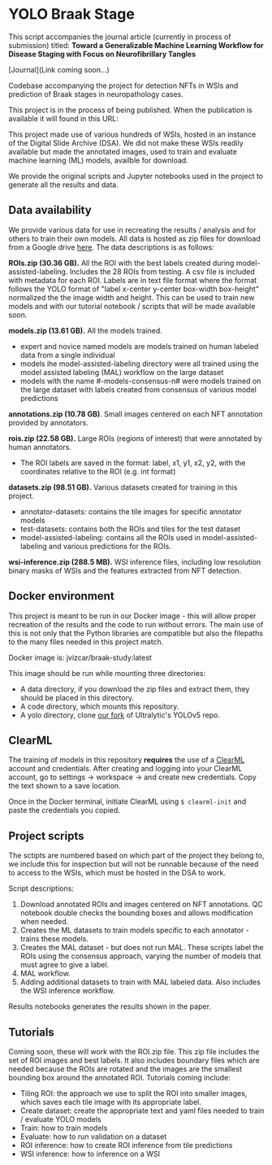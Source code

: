 # YOLO Braak Stage

This script accompanies the journal article (currently in process of submission) titled: **Toward a Generalizable Machine Learning Workflow for Disease Staging with Focus on Neurofibrillary Tangles**

[Journal](Link coming soon...)

Codebase accompanying the project for detection NFTs in WSIs and prediction of Braak stages in neuropathology cases.

This project is in the process of being published. When the publication is available it will found in this URL:

This project made use of various hundreds of WSIs, hosted in an instance of the Digital Slide Archive (DSA). We did not make these WSIs readily available but made the annotated images, used to train and evaluate machine learning (ML) models, availble for download.

We provide the original scripts and Jupyter notebooks used in the project to generate all the results and data.
   
## Data availability

We provide various data for use in recreating the results / analysis and for others to train their own models. All data is hosted as zip files for download from a Google drive [here](https://drive.google.com/drive/folders/16LUMrIMdp4LlvWQk5Dp3eVQHWY472jN5?usp=sharing).
The data descriptions is as follows:

**ROIs.zip (30.36 GB).** All the ROI with the best labels created during model-assisted-labeling. Includes the 28 ROIs from testing. A csv file is included with metadata for each ROI. Labels are in text file format where the format follows the YOLO format of "label x-center y-center box-width box-height" normalized the the image width and height. This can be used to train new models and with our tutorial notebook / scripts that will be made available soon.

**models.zip (13.61 GB).** All the models trained.
* expert and novice named models are models trained on human labeled data from a single individual
* models ihe model-assisted-labeling directory were all trained using the model assisted labeling (MAL) workflow on the large dataset
* models with the name #-models-consensus-n# were models trained on the large dataset with labels created from consensus of various model predictions

**annotations.zip (10.78 GB)**. Small images centered on each NFT annotation provided by annotators.

**rois.zip (22.58 GB).** Large ROIs (regions of interest) that were annotated by human annotators.
* The ROI labels are saved in the format: label, x1, y1, x2, y2, with the coordinates relative to the ROI (e.g. int format)

**datasets.zip (98.51 GB).** Various datasets created for training in this project.
* annotator-datasets: contains the tile images for specific annotator models
* test-datasets: contains both the ROIs and tiles for the test dataset
* model-assisted-labeling: contains all the ROIs used in model-assisted-labeling and various predictions for the ROIs.

**wsi-inference.zip (288.5 MB).** WSI inference files, including low resolution binary masks of WSIs and the features extracted from NFT detection.

## Docker environment
This project is meant to be run in our Docker image - this will allow proper recreation of the results and the code to run without errors. The main use of this is not only that the Python libraries are compatible but also the filepaths to the many files needed in this project match.

Docker image is: jvizcar/braak-study:latest

This image should be run while mounting three directories:
* A data directory, if you download the zip files and extract them, they should be placed in this directory.
* A code directory, which mounts this repository.
* A yolo directory, clone [our fork](https://github.com/jvizcar/nft-detection-yolov5) of Ultralytic's YOLOv5 repo.

## ClearML
The training of models in this repository **requires** the use of a [ClearML](clear.ml) account and credentials. After creating and logging into your ClearML account, go to settings -> workspace -> and create new credentials. Copy the text shown to a save location.

Once in the Docker terminal, initiate ClearML using ```$ clearml-init``` and paste the credentials you copied.

## Project scripts
The sctipts are numbered based on which part of the project they belong to, we include this for inspection but will not be runnable because of the need to access to the WSIs, which must be hosted in the DSA to work. 

Script descriptions:
1. Download annotated ROIs and images centered on NFT annotations. QC notebook double checks the bounding boxes and allows modification when needed.
2. Creates the ML datasets to train models specific to each annotator - trains these models.
3. Creates the MAL dataset - but does not run MAL. These scripts label the ROIs using the consensus approach, varying the number of models that must agree to give a label.
4. MAL workflow.
5. Adding additional datasets to train with MAL labeled data. Also includes the WSI inference workflow.

Results notebooks generates the results shown in the paper.

## Tutorials
Coming soon, these will work with the ROI.zip file. This zip file includes the set of ROI images and best labels. It also includes boundary files which are needed because the ROIs are rotated and the images are the smallest bounding box around the annotated ROI. Tutorials coming include:
* Tiling ROI: the approach we use to split the ROI into smaller images, which saves each tile image with its appropriate label.
* Create dataset: create the appropriate text and yaml files needed to train / evaluate YOLO models
* Train: how to train models
* Evaluate: how to run validation on a dataset
* ROI inference: how to create ROI inference from tile predictions
* WSI inference: how to inference on a WSI
